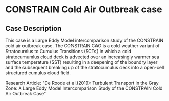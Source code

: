 # CONSTRAIN Cold Air Outbreak case

## Case Description
This case is a Large Eddy Model intercomparison study of the CONSTRAIN cold air outbreak case. 
The CONSTRAIN CAO is a cold weather variant of Stratocumlus to Cumulus Transitions (SCTs) 
in which a cold stratocumumlus cloud deck is advected over an increasingly warmer sea surface temperature
(SST) resulting in a deepening of the boundry layer and the subsequent breaking up of the stratocumulus 
deck into a open-cell structured cumulus cloud field.

Research Article: "De Roode et al.(2019): Turbulent Transport in the Gray Zone: 
A Large Eddy Model Intercomparison Study of the CONSTRAIN Cold Air Outbreak Case"